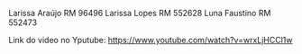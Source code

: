 Larissa Araújo
RM 96496
Larissa Lopes
RM 552628 
Luna Faustino
RM 552473


Link do video no Yputube:
https://www.youtube.com/watch?v=wrxLjHCCl1w
